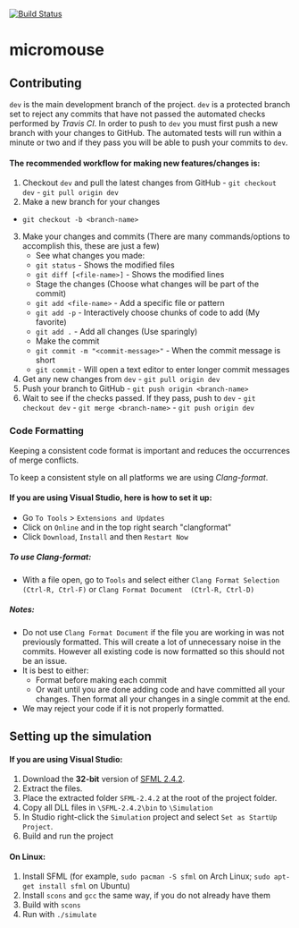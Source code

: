 [![Build Status](https://travis-ci.org/RoboticsClubAtUCDavis/micromouse.svg?branch=dev)](https://travis-ci.org/RoboticsClubAtUCDavis/micromouse)
# micromouse

## Contributing

`dev` is the main development branch of the project. `dev` is a protected branch set to reject any commits that have not passed the automated checks performed by *Travis CI*. In order to push to `dev` you must first push a new branch with your changes to GitHub. The automated tests will run within a minute or two and if they pass you will be able to push your commits to `dev`.

#### The recommended workflow for making new features/changes is:
  1. Checkout `dev` and pull the latest changes from GitHub
    - `git checkout dev`
    - `git pull origin dev`
  2. Make a new branch for your changes
   - `git checkout -b <branch-name>`
  3. Make your changes and commits (There are many commands/options to accomplish this, these are just a few)
     - See what changes you made:
      - `git status`  - Shows the modified files
      - `git diff [<file-name>]` - Shows the modified lines
     - Stage the changes (Choose what changes will be part of the commit)
      - `git add <file-name>` - Add a specific file or pattern
      - `git add -p` - Interactively choose chunks of code to add (My favorite)
      - `git add .` - Add all changes (Use sparingly)
     - Make the commit
      - `git commit -m "<commit-message>"` - When the commit message is short
      - `git commit` - Will open a text editor to enter longer commit messages
  4. Get any new changes from `dev`
    - `git pull origin dev`
  5. Push your branch to GitHub
    - `git push origin <branch-name>`
  6. Wait to see if the checks passed. If they pass, push to `dev`
    - `git checkout dev`
    - `git merge <branch-name>`
    - `git push origin dev`
    
### Code Formatting
Keeping a consistent code format is important and reduces the occurrences of merge conflicts.

To keep a consistent style on all platforms we are using *Clang-format*.

#### If you are using Visual Studio, here is how to set it up:
- Go `To Tools` > `Extensions and Updates`
- Click on `Online` and in the top right search "clangformat"
- Click `Download`, `Install` and then `Restart Now`

##### To use Clang-format:
- With a file open, go to `Tools` and select either `Clang Format Selection (Ctrl-R, Ctrl-F)` or `Clang Format Document  (Ctrl-R, Ctrl-D)`

##### Notes:
- Do not use `Clang Format Document` if the file you are working in was not previously formatted. This will create a lot of unnecessary noise in the commits. However all existing code is now formatted so this should not be an issue. 
- It is best to either:
  - Format before making each commit 
  - Or wait until you are done adding code and have committed all your changes. Then format all your changes in a single commit at the end.
- We may reject your code if it is not properly formatted.
 


## Setting up the simulation

#### If you are using Visual Studio:
1. Download the **32-bit** version of [SFML 2.4.2](http://www.sfml-dev.org/download/sfml/2.4.2/).
2. Extract the files.
3. Place the extracted folder `SFML-2.4.2` at the root of the project folder.
4. Copy all DLL files in `\SFML-2.4.2\bin` to `\Simulation`
5. In Studio right-click the `Simulation` project and select `Set as StartUp Project`.
6. Build and run the project

#### On Linux:
1. Install SFML (for example, `sudo pacman -S sfml` on Arch Linux; `sudo apt-get install sfml` on Ubuntu)
2. Install `scons` and `gcc` the same way, if you do not already have them
3. Build with `scons`
4. Run with `./simulate`
